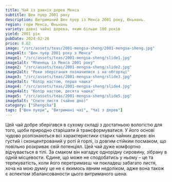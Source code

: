 ```yaml
---
title: Чай із давніх дерев Менса
subtitle: Шен пуер 2001 року
description: Витриманий Шен пуер із Менса 2001 року, Юньнань.
region: гори Менса, Юньнань
variety: давні чайні дерева, яким більше 100 років
yield: 2001 рік
pubDate: 2024-02-26
price: 8.62
image: "/src/assets/teas/2001-mengsa-sheng/2001-mengsa-sheng.jpg"
imageAlt: "Шен пуер 2001 року з Менса"
image1: "/src/assets/teas/2001-mengsa-sheng/slide1.jpg"
image1alt: "Млинець із Менса 2001 року"
image2: "/src/assets/teas/2001-mengsa-sheng/slide2.jpg"
image2alt: "Роки зберігання позначилися і на обгортці"
image3: "/src/assets/teas/2001-mengsa-sheng/slide3.jpg"
image3alt: "Колір настою, перша чашка"
image4: "/src/assets/teas/2001-mengsa-sheng/slide4.jpg"
image4alt: "Колір настою, десята чашка"
image5: "/src/assets/teas/2001-mengsa-sheng/slide5.jpg"
image5alt: "Спите листя (чайне дно)"
category: ["Shengcha"]
tags: ["Шен пуери", "Витримані чаї", "Чаї з дерев"]
---
```


Цей чай добре зберігався в сухому складі з достатньою вологістю для того, щоби природно старішати й трансформуватися. У його основі чудово розпізнаються всі характеристики старих чайних дерев: він густий і сконцентрований у роті й горлі, із довгим стійким посмаком, що повільно розкриває свій потенціял. Цей чай дуже комфортно відчувається в тілі. За смаком він нагадує однорідну сировину, зібрану в одній місцевости. Єдине, що може не сподобатись у ньому – це та терпкуватість, коли його перетримаєш чи покладеш забагато листя, хоча на мою думку це не є якимось явним недоліком, адже вона також є аспектом збалансованости цього витриманого шена.